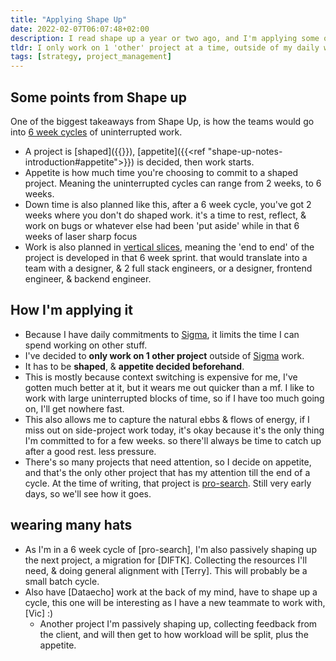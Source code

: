 ```yaml
---
title: "Applying Shape Up"
date: 2022-02-07T06:07:48+02:00
description: I read shape up a year or two ago, and I'm applying some of the principles taught, in how I manage my own workload. I only work on 1 'other' project at a time, outside of my daily work commitments
tldr: I only work on 1 'other' project at a time, outside of my daily work commitments.
tags: [strategy, project_management]
---
```


## Some points from Shape up
One of the biggest takeaways from Shape Up, is how the teams would go into [6 week cycles](https://basecamp.com/shapeup/0.3-chapter-01#six-week-cycles) of uninterrupted work. 
- A project is [shaped]({{<ref shape-up-notes-shaping>}}), [appetite]({{<ref "shape-up-notes-introduction#appetite">}}) is decided, then work starts.
- Appetite is how much time you're choosing to commit to a shaped project. Meaning the uninterrupted cycles can range from 2 weeks, to 6 weeks.
- Down time is also planned like this, after a 6 week cycle, you've got 2 weeks where you don't do shaped work. it's a time to rest, reflect, & work on bugs or whatever else had been 'put aside' while in that 6 weeks of laser sharp focus
- Work is also planned in [vertical slices](), meaning the 'end to end' of the project is developed in that 6 week sprint. that would translate into a team with a designer, & 2 full stack engineers, or a designer, frontend engineer, & backend engineer.

## How I'm applying it
- Because I have daily commitments to [Sigma](), it limits the time I can spend working on other stuff.
- I've decided to **only work on 1 other project** outside of [Sigma]() work.
- It has to be **shaped**, & **appetite decided beforehand**.
- This is mostly because context switching is expensive for me, I've gotten much better at it, but it wears me out quicker than a mf. I like to work with large uninterrupted blocks of time, so if I have too much going on, I'll get nowhere fast.
- This also allows me to capture the natural ebbs & flows of energy, if I miss out on side-project work today, it's okay because it's the only thing I'm committed to for a few weeks. so there'll always be time to catch up after a good rest. less pressure.
- There's so many projects that need attention, so I decide on appetite, and that's the only other project that has my attention till the end of a cycle. At the time of writing, that project is [pro-search](https://pro-search.io). Still very early days, so we'll see how it goes.

## wearing many hats
- As I'm in a 6 week cycle of [pro-search], I'm also passively shaping up the next project, a migration for [DIFTK]. Collecting the resources I'll need, & doing general alignment with [Terry]. This will probably be a small batch cycle.
- Also have [Dataecho] work at the back of my mind, have to shape up a cycle, this one will be interesting as I have a new teammate to work with, [Vic] :)
  - Another project I'm passively shaping up, collecting feedback from the client, and will then get to how workload will be split, plus the appetite.